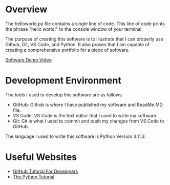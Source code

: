 # Overview

The helloworld.py file contains a single line of code. This line of code prints the phrase "hello world!" to the console window of your terminal.

The purpose of creating this software is to illustrate that I can properly use Github, Git, VS Code, and Python. It also proves that I am capable of creating a comprehensive portfolio for a piece of software. 

[Software Demo Video](https://youtu.be/ADUReraiqrM)

# Development Environment

The tools I used to develop this software are as follows:
- GitHub: Github is where I have published my software and ReadMe.MD file.
- VS Code: VS Code is the text editor that I used to write my software.
- Git: Git is what I used to commit and push my changes from VS Code to GitHub.

The language I used to write this software is Python Version 3.11.3.

# Useful Websites

* [GitHub Tutorial For Developers](https://www.softwaretestinghelp.com/github-tutorial/#:~:text=Getting%20Started%20With%20GitHub%201%20Create%20A%20GitHub,Transferring%20A%20Repository%20To%20Another%20User%20Account%20)
* [The Python Tutorial](https://docs.python.org/3/tutorial/index.html#:~:text=The%20Python%20Tutorial%20%C2%B6%201%201.%20Whetting%20Your,and%20Exceptions%208.1.%20Syntax%20Errors%20...%20More%20items)